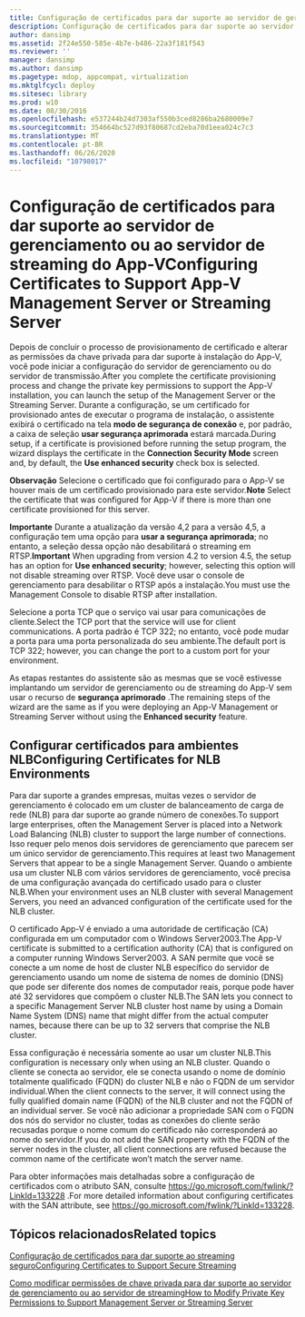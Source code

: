 ```yaml
---
title: Configuração de certificados para dar suporte ao servidor de gerenciamento ou ao servidor de streaming do App-V
description: Configuração de certificados para dar suporte ao servidor de gerenciamento ou ao servidor de streaming do App-V
author: dansimp
ms.assetid: 2f24e550-585e-4b7e-b486-22a3f181f543
ms.reviewer: ''
manager: dansimp
ms.author: dansimp
ms.pagetype: mdop, appcompat, virtualization
ms.mktglfcycl: deploy
ms.sitesec: library
ms.prod: w10
ms.date: 08/30/2016
ms.openlocfilehash: e537244b24d7303af550b3ced8286ba2680009e7
ms.sourcegitcommit: 354664bc527d93f80687cd2eba70d1eea024c7c3
ms.translationtype: MT
ms.contentlocale: pt-BR
ms.lasthandoff: 06/26/2020
ms.locfileid: "10798017"
---
```

# <span data-ttu-id="1f2b2-103">Configuração de certificados para dar suporte ao servidor de gerenciamento ou ao servidor de streaming do App-V</span><span class="sxs-lookup"><span data-stu-id="1f2b2-103">Configuring Certificates to Support App-V Management Server or Streaming Server</span></span>


<span data-ttu-id="1f2b2-104">Depois de concluir o processo de provisionamento de certificado e alterar as permissões da chave privada para dar suporte à instalação do App-V, você pode iniciar a configuração do servidor de gerenciamento ou do servidor de transmissão.</span><span class="sxs-lookup"><span data-stu-id="1f2b2-104">After you complete the certificate provisioning process and change the private key permissions to support the App-V installation, you can launch the setup of the Management Server or the Streaming Server.</span></span> <span data-ttu-id="1f2b2-105">Durante a configuração, se um certificado for provisionado antes de executar o programa de instalação, o assistente exibirá o certificado na tela **modo de segurança de conexão** e, por padrão, a caixa de seleção **usar segurança aprimorada** estará marcada.</span><span class="sxs-lookup"><span data-stu-id="1f2b2-105">During setup, if a certificate is provisioned before running the setup program, the wizard displays the certificate in the **Connection Security Mode** screen and, by default, the **Use enhanced security** check box is selected.</span></span>

<span data-ttu-id="1f2b2-106">**Observação**  Selecione o certificado que foi configurado para o App-V se houver mais de um certificado provisionado para este servidor.</span><span class="sxs-lookup"><span data-stu-id="1f2b2-106">**Note** Select the certificate that was configured for App-V if there is more than one certificate provisioned for this server.</span></span>

 

<span data-ttu-id="1f2b2-107">**Importante**  Durante a atualização da versão 4,2 para a versão 4,5, a configuração tem uma opção para **usar a segurança aprimorada**; no entanto, a seleção dessa opção não desabilitará o streaming em RTSP.</span><span class="sxs-lookup"><span data-stu-id="1f2b2-107">**Important** When upgrading from version 4.2 to version 4.5, the setup has an option for **Use enhanced security**; however, selecting this option will not disable streaming over RTSP.</span></span> <span data-ttu-id="1f2b2-108">Você deve usar o console de gerenciamento para desabilitar o RTSP após a instalação.</span><span class="sxs-lookup"><span data-stu-id="1f2b2-108">You must use the Management Console to disable RTSP after installation.</span></span>

 

<span data-ttu-id="1f2b2-109">Selecione a porta TCP que o serviço vai usar para comunicações de cliente.</span><span class="sxs-lookup"><span data-stu-id="1f2b2-109">Select the TCP port that the service will use for client communications.</span></span> <span data-ttu-id="1f2b2-110">A porta padrão é TCP 322; no entanto, você pode mudar a porta para uma porta personalizada do seu ambiente.</span><span class="sxs-lookup"><span data-stu-id="1f2b2-110">The default port is TCP 322; however, you can change the port to a custom port for your environment.</span></span>

<span data-ttu-id="1f2b2-111">As etapas restantes do assistente são as mesmas que se você estivesse implantando um servidor de gerenciamento ou de streaming do App-V sem usar o recurso de **segurança aprimorado** .</span><span class="sxs-lookup"><span data-stu-id="1f2b2-111">The remaining steps of the wizard are the same as if you were deploying an App-V Management or Streaming Server without using the **Enhanced security** feature.</span></span>

## <span data-ttu-id="1f2b2-112">Configurar certificados para ambientes NLB</span><span class="sxs-lookup"><span data-stu-id="1f2b2-112">Configuring Certificates for NLB Environments</span></span>


<span data-ttu-id="1f2b2-113">Para dar suporte a grandes empresas, muitas vezes o servidor de gerenciamento é colocado em um cluster de balanceamento de carga de rede (NLB) para dar suporte ao grande número de conexões.</span><span class="sxs-lookup"><span data-stu-id="1f2b2-113">To support large enterprises, often the Management Server is placed into a Network Load Balancing (NLB) cluster to support the large number of connections.</span></span> <span data-ttu-id="1f2b2-114">Isso requer pelo menos dois servidores de gerenciamento que parecem ser um único servidor de gerenciamento.</span><span class="sxs-lookup"><span data-stu-id="1f2b2-114">This requires at least two Management Servers that appear to be a single Management Server.</span></span> <span data-ttu-id="1f2b2-115">Quando o ambiente usa um cluster NLB com vários servidores de gerenciamento, você precisa de uma configuração avançada do certificado usado para o cluster NLB.</span><span class="sxs-lookup"><span data-stu-id="1f2b2-115">When your environment uses an NLB cluster with several Management Servers, you need an advanced configuration of the certificate used for the NLB cluster.</span></span>

<span data-ttu-id="1f2b2-116">O certificado App-V é enviado a uma autoridade de certificação (CA) configurada em um computador com o Windows Server2003.</span><span class="sxs-lookup"><span data-stu-id="1f2b2-116">The App-V certificate is submitted to a certification authority (CA) that is configured on a computer running Windows Server2003.</span></span> <span data-ttu-id="1f2b2-117">A SAN permite que você se conecte a um nome de host de cluster NLB específico do servidor de gerenciamento usando um nome de sistema de nomes de domínio (DNS) que pode ser diferente dos nomes de computador reais, porque pode haver até 32 servidores que compõem o cluster NLB.</span><span class="sxs-lookup"><span data-stu-id="1f2b2-117">The SAN lets you connect to a specific Management Server NLB cluster host name by using a Domain Name System (DNS) name that might differ from the actual computer names, because there can be up to 32 servers that comprise the NLB cluster.</span></span>

<span data-ttu-id="1f2b2-118">Essa configuração é necessária somente ao usar um cluster NLB.</span><span class="sxs-lookup"><span data-stu-id="1f2b2-118">This configuration is necessary only when using an NLB cluster.</span></span> <span data-ttu-id="1f2b2-119">Quando o cliente se conecta ao servidor, ele se conecta usando o nome de domínio totalmente qualificado (FQDN) do cluster NLB e não o FQDN de um servidor individual.</span><span class="sxs-lookup"><span data-stu-id="1f2b2-119">When the client connects to the server, it will connect using the fully qualified domain name (FQDN) of the NLB cluster and not the FQDN of an individual server.</span></span> <span data-ttu-id="1f2b2-120">Se você não adicionar a propriedade SAN com o FQDN dos nós do servidor no cluster, todas as conexões do cliente serão recusadas porque o nome comum do certificado não corresponderá ao nome do servidor.</span><span class="sxs-lookup"><span data-stu-id="1f2b2-120">If you do not add the SAN property with the FQDN of the server nodes in the cluster, all client connections are refused because the common name of the certificate won’t match the server name.</span></span>

<span data-ttu-id="1f2b2-121">Para obter informações mais detalhadas sobre a configuração de certificados com o atributo SAN, consulte <https://go.microsoft.com/fwlink/?LinkId=133228> .</span><span class="sxs-lookup"><span data-stu-id="1f2b2-121">For more detailed information about configuring certificates with the SAN attribute, see <https://go.microsoft.com/fwlink/?LinkId=133228>.</span></span>

## <span data-ttu-id="1f2b2-122">Tópicos relacionados</span><span class="sxs-lookup"><span data-stu-id="1f2b2-122">Related topics</span></span>


[<span data-ttu-id="1f2b2-123">Configuração de certificados para dar suporte ao streaming seguro</span><span class="sxs-lookup"><span data-stu-id="1f2b2-123">Configuring Certificates to Support Secure Streaming</span></span>](configuring-certificates-to-support-secure-streaming.md)

[<span data-ttu-id="1f2b2-124">Como modificar permissões de chave privada para dar suporte ao servidor de gerenciamento ou ao servidor de streaming</span><span class="sxs-lookup"><span data-stu-id="1f2b2-124">How to Modify Private Key Permissions to Support Management Server or Streaming Server</span></span>](how-to-modify-private-key-permissions-to-support-management-server-or-streaming-server.md)

 

 





